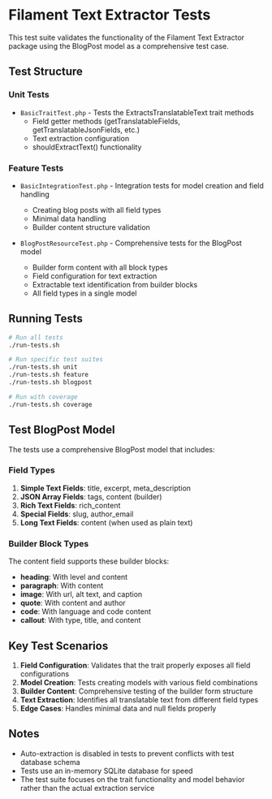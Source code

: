 # Filament Text Extractor Tests

This test suite validates the functionality of the Filament Text Extractor package using the BlogPost model as a comprehensive test case.

## Test Structure

### Unit Tests
- `BasicTraitTest.php` - Tests the ExtractsTranslatableText trait methods
  - Field getter methods (getTranslatableFields, getTranslatableJsonFields, etc.)
  - Text extraction configuration
  - shouldExtractText() functionality

### Feature Tests
- `BasicIntegrationTest.php` - Integration tests for model creation and field handling
  - Creating blog posts with all field types
  - Minimal data handling
  - Builder content structure validation
  
- `BlogPostResourceTest.php` - Comprehensive tests for the BlogPost model
  - Builder form content with all block types
  - Field configuration for text extraction
  - Extractable text identification from builder blocks
  - All field types in a single model

## Running Tests

```bash
# Run all tests
./run-tests.sh

# Run specific test suites
./run-tests.sh unit
./run-tests.sh feature
./run-tests.sh blogpost

# Run with coverage
./run-tests.sh coverage
```

## Test BlogPost Model

The tests use a comprehensive BlogPost model that includes:

### Field Types
1. **Simple Text Fields**: title, excerpt, meta_description
2. **JSON Array Fields**: tags, content (builder)
3. **Rich Text Fields**: rich_content
4. **Special Fields**: slug, author_email
5. **Long Text Fields**: content (when used as plain text)

### Builder Block Types
The content field supports these builder blocks:
- **heading**: With level and content
- **paragraph**: With content
- **image**: With url, alt text, and caption
- **quote**: With content and author
- **code**: With language and code content
- **callout**: With type, title, and content

## Key Test Scenarios

1. **Field Configuration**: Validates that the trait properly exposes all field configurations
2. **Model Creation**: Tests creating models with various field combinations
3. **Builder Content**: Comprehensive testing of the builder form structure
4. **Text Extraction**: Identifies all translatable text from different field types
5. **Edge Cases**: Handles minimal data and null fields properly

## Notes

- Auto-extraction is disabled in tests to prevent conflicts with test database schema
- Tests use an in-memory SQLite database for speed
- The test suite focuses on the trait functionality and model behavior rather than the actual extraction service